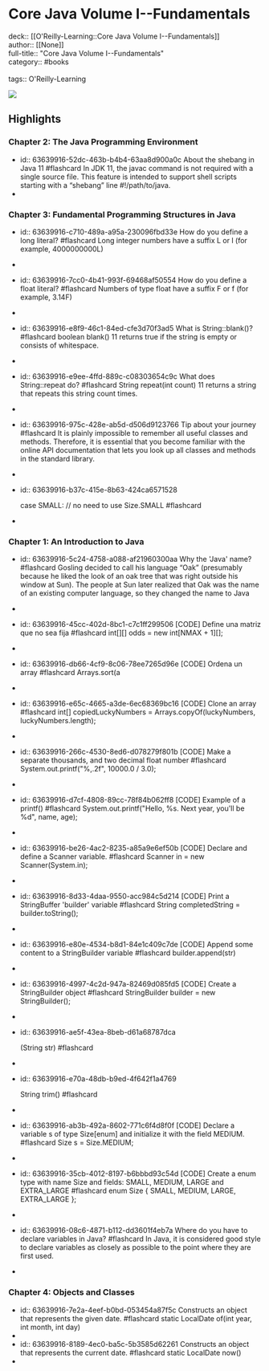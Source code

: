 # Core Java Volume I--Fundamentals

deck:: [[O'Reilly-Learning::Core Java Volume I--Fundamentals]]\
author:: [[None]]\
full-title:: "Core Java Volume I--Fundamentals"\
category:: #books\
\
tags:: O'Reilly-Learning  

![](https://learning.oreilly.com/covers/9780135167199_83c7f8df-08aa-4096-8796-af2f38bb7348_temp/)
## Highlights
### Chapter 2: The Java Programming Environment
- id:: 63639916-52dc-463b-b4b4-63aa8d900a0c
   About the shebang in Java 11 #flashcard 
    In JDK 11, the javac command is not required with a single source file. This feature is intended to support shell scripts starting with a “shebang” line #!/path/to/java.
-
### Chapter 3: Fundamental Programming Structures in Java
- id:: 63639916-c710-489a-a95a-230096fbd33e
   How do you define a long literal? #flashcard 
    Long integer numbers have a suffix L or l (for example, 4000000000L)
-
- id:: 63639916-7cc0-4b41-993f-69468af50554
   How do you define a float literal? #flashcard 
    Numbers of type float have a suffix F or f (for example, 3.14F)
-
- id:: 63639916-e8f9-46c1-84ed-cfe3d70f3ad5
   What is String::blank()? #flashcard 
    boolean blank() 11
     returns true if the string is empty or consists of whitespace.
-
- id:: 63639916-e9ee-4ffd-889c-c08303654c9c
   What does String::repeat do? #flashcard 
    String repeat(int count) 11
     returns a string that repeats this string count times.
-
- id:: 63639916-975c-428e-ab5d-d506d9123766
   Tip about your journey #flashcard 
    It is plainly impossible to remember all useful classes and methods. Therefore, it is essential that you become familiar with the online API documentation that lets you look up all classes and methods in the standard library.
-
- id:: 63639916-b37c-415e-8b63-424ca6571528
  
  case SMALL: // no need to use Size.SMALL #flashcard
-
### Chapter 1: An Introduction to Java
- id:: 63639916-5c24-4758-a088-af21960300aa
   Why the 'Java' name? #flashcard 
    Gosling decided to call his language “Oak” (presumably because he liked the look of an oak tree that was right outside his window at Sun). The people at Sun later realized that Oak was the name of an existing computer language, so they changed the name to Java
-
- id:: 63639916-45cc-402d-8bc1-c7c1ff299506
   [CODE] Define una matriz que no sea fija #flashcard 
    int[][] odds = new int[NMAX + 1][];
-
- id:: 63639916-db66-4cf9-8c06-78ee7265d96e
   [CODE] Ordena un array #flashcard 
    Arrays.sort(a
-
- id:: 63639916-e65c-4665-a3de-6ec68369bc16
   [CODE] Clone an array #flashcard 
    int[] copiedLuckyNumbers = Arrays.copyOf(luckyNumbers, luckyNumbers.length);
-
- id:: 63639916-266c-4530-8ed6-d078279f801b
   [CODE] Make a separate thousands, and two decimal float number #flashcard 
    System.out.printf("%,.2f", 10000.0 / 3.0);
-
- id:: 63639916-d7cf-4808-89cc-78f84b062ff8
   [CODE]
   Example of a printf() #flashcard 
    System.out.printf("Hello, %s. Next year, you'll be %d", name, age);
-
- id:: 63639916-be26-4ac2-8235-a85a9e6ef50b
   [CODE]
   Declare and define a Scanner variable. #flashcard 
    Scanner in = new Scanner(System.in);
-
- id:: 63639916-8d33-4daa-9550-acc984c5d214
   [CODE]
   Print a StringBuffer 'builder' variable #flashcard 
    String completedString = builder.toString();
-
- id:: 63639916-e80e-4534-b8d1-84e1c409c7de
   [CODE]
   Append some content to a StringBuilder variable #flashcard 
    builder.append(str)
-
- id:: 63639916-4997-4c2d-947a-82469d085fd5
   [CODE]
   Create a StringBuilder object #flashcard 
    StringBuilder builder = new StringBuilder();
-
- id:: 63639916-ae5f-43ea-8beb-d61a68787dca
  
  (String str) #flashcard
-
- id:: 63639916-e70a-48db-b9ed-4f642f1a4769
  
  String trim() #flashcard
-
- id:: 63639916-ab3b-492a-8602-771c6f4d8f0f
   [CODE]
   Declare a variable s of type Size[enum] and initialize it with the field MEDIUM. #flashcard 
    Size s = Size.MEDIUM;
-
- id:: 63639916-35cb-4012-8197-b6bbbd93c54d
   [CODE]
   Create a enum type with name Size and fields: SMALL, MEDIUM, LARGE and EXTRA_LARGE #flashcard 
    enum Size { SMALL, MEDIUM, LARGE, EXTRA_LARGE };
-
- id:: 63639916-08c6-4871-b112-dd3601f4eb7a
   Where do you have to declare variables in Java? #flashcard 
    In Java, it is considered good style to declare variables as closely as possible to the point where they are first used.
-
### Chapter 4: Objects and Classes
- id:: 63639916-7e2a-4eef-b0bd-053454a87f5c
   Constructs an object that represents the given date. #flashcard 
    static LocalDate of(int year, int month, int day)
-
- id:: 63639916-8189-4ec0-ba5c-5b3585d62261
   Constructs an object that represents the current date. #flashcard 
    static LocalDate now()
-